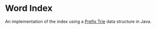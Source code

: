 # Word Index
An implementation of the index using a [Prefix Trie](https://en.wikipedia.org/wiki/Trie) data structure in Java.
